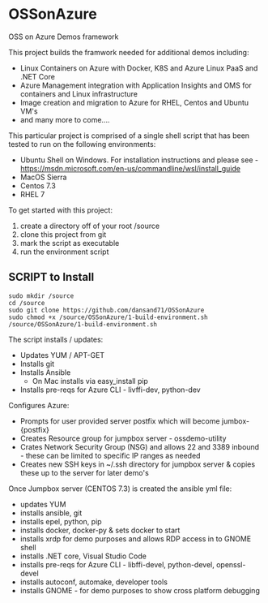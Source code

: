 # OSSonAzure
OSS on Azure Demos framework

This project builds the framwork needed for additional demos including:
- Linux Containers on Azure with Docker, K8S and Azure Linux PaaS and .NET Core
- Azure Management integration with Application Insights and OMS for containers and Linux infrastructure
- Image creation and migration to Azure for RHEL, Centos and Ubuntu VM's
- and many more to come....

This particular project is comprised of a single shell script that has been tested to run on the following environments:
- Ubuntu Shell on Windows.  For installation instructions and please see - https://msdn.microsoft.com/en-us/commandline/wsl/install_guide 
- MacOS Sierra
- Centos 7.3
- RHEL 7

To get started with this project:
1. create a directory off of your root /source
2. clone this project from git
3. mark the script as executable
4. run the environment script

## SCRIPT to Install
```
sudo mkdir /source
cd /source
sudo git clone https://github.com/dansand71/OSSonAzure
sudo chmod +x /source/OSSonAzure/1-build-environment.sh
/source/OSSonAzure/1-build-environment.sh
```

The script installs / updates:
- Updates YUM / APT-GET
- Installs git
- Installs Ansible
    - On Mac installs via easy_install pip
- Installs pre-reqs for Azure CLI - livffi-dev, python-dev

Configures Azure:
- Prompts for user provided server postfix which will become jumbox-{postfix}
- Creates Resource group for jumpbox server - ossdemo-utility
- Crates Network Security Group (NSG) and allows 22 and 3389 inbound - these can be limited to specific IP ranges as needed
- Creates new SSH keys in ~/.ssh directory for jumpbox server & copies these up to the server for later demo's

Once Jumpbox server (CENTOS 7.3) is created the ansible yml file:
- updates YUM
- installs ansible, git
- installs epel, python, pip
- installs docker, docker-py & sets docker to start
- installs xrdp for demo purposes and allows RDP access in to GNOME shell
- installs .NET core, Visual Studio Code
- installs pre-reqs for Azure CLI - libffi-devel, python-devel, openssl-devel
- installs autoconf, automake, developer tools
- installs GNOME - for demo purposes to show cross platform debugging



